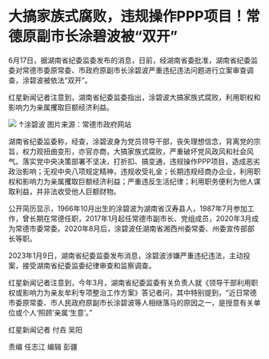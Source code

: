 

# 大搞家族式腐败，违规操作PPP项目！常德原副市长涂碧波被“双开”

6月17日，据湖南省纪委监委发布的消息，日前，经湖南省委批准，湖南省纪委监委对常德市委原常委、市政府原副市长涂碧波严重违纪违法问题进行立案审查调查，涂碧波被依法“双开”。

红星新闻记者注意到，湖南省纪委监委指出，涂碧波大搞家族式腐败，利用职权和影响力为亲属攫取巨额经济利益。

![](https://inews.gtimg.com/om_bt/OJlB385ACu-kIanzUAKB7ooi6CJdW6DbN3WmhrdoNrEXQAA/1000)
↑涂碧波 图片来源：常德市政府网站

湖南省纪委监委称，经查，涂碧波身为党员领导干部，丧失理想信念，背离党的宗旨，权力观扭曲变形，亦官亦商，大搞家族式腐败，严重破坏党风政风和社会风气。落实党中央决策部署不坚决，打折扣、搞变通，违规操作PPP项目，造成恶劣政治影响；无视中央八项规定精神，违规收受礼金；长期违规经商办企业，利用职权和影响力为亲属攫取巨额经济利益；严重违反生活纪律；利用职务便利为他人谋取利益，并非法收受他人巨额财物。

公开简历显示，1966年10月出生的涂碧波为湖南省汉寿县人，1987年7月参加工作，曾长期在常德任职，2017年1月起任常德市副市长、党组成员，2020年3月成为常德市委常委。2020年8月后，涂碧波任湖南省湘西州委常委、州委宣传部部长等职。

2023年1月9日，湖南省纪委监委发布消息，涂碧波涉嫌严重违纪违法，主动投案，接受湖南省纪委监委纪律审查和监察调查。

红星新闻记者注意到，今年3月，湖南省纪委监委有关负责人就《领导干部利用职权或影响力为亲友牟利专项整治工作方案》答记者问，其中特别提到，“近日常德市委原常委、市人民政府原副市长涂碧波等人相继落马的原因之一，是授意有关单位或个人‘照顾’亲属‘生意’。”

红星新闻记者 付垚 吴阳

责编 任志江 编辑 彭疆

